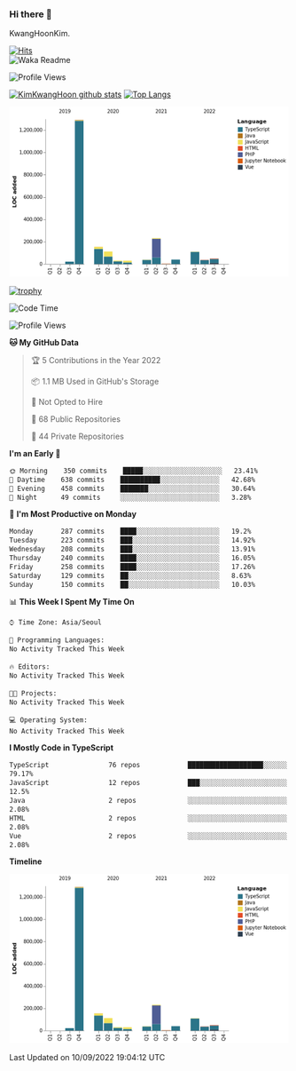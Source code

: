 ### Hi there 👋

KwangHoonKim.

[![Hits](https://hits.seeyoufarm.com/api/count/incr/badge.svg?url=https%3A%2F%2Fgithub.com%2Frhkdgns95)](https://hits.seeyoufarm.com)  
![Waka Readme](https://github.com/rhkdgns95/rhkdgns95/workflows/Waka%20Readme/badge.svg)

![Profile Views](http://img.shields.io/badge/Profile%20Views-0-blue)

[![KimKwangHoon github stats](https://github-readme-stats.vercel.app/api?username=rhkdgns95&show_icons=true)](https://github.com/rhkdgns95/github-readme-stats)   [![Top Langs](https://github-readme-stats.vercel.app/api/top-langs/?username=rhkdgns95&layout=compact)](https://github.com/rhkdgns95/github-readme-stats)   


![Chart not found](https://raw.githubusercontent.com/rhkdgns95/rhkdgns95/master/charts/bar_graph.png) 

[![trophy](https://github-profile-trophy.vercel.app/?username=rhkdgns95)](https://github.com/rhkdgns95/github-profile-trophy)

<!--START_SECTION:waka-->
![Code Time](http://img.shields.io/badge/Code%20Time-3%2C284%20hrs%2052%20mins-blue)

![Profile Views](http://img.shields.io/badge/Profile%20Views-0-blue)

**🐱 My GitHub Data** 

> 🏆 5 Contributions in the Year 2022
 > 
> 📦 1.1 MB Used in GitHub's Storage 
 > 
> 🚫 Not Opted to Hire
 > 
> 📜 68 Public Repositories 
 > 
> 🔑 44 Private Repositories  
 > 
**I'm an Early 🐤** 

```text
🌞 Morning    350 commits    █████░░░░░░░░░░░░░░░░░░░░   23.41% 
🌆 Daytime    638 commits    ██████████░░░░░░░░░░░░░░░   42.68% 
🌃 Evening    458 commits    ███████░░░░░░░░░░░░░░░░░░   30.64% 
🌙 Night      49 commits     ░░░░░░░░░░░░░░░░░░░░░░░░░   3.28%

```
📅 **I'm Most Productive on Monday** 

```text
Monday       287 commits    ████░░░░░░░░░░░░░░░░░░░░░   19.2% 
Tuesday      223 commits    ███░░░░░░░░░░░░░░░░░░░░░░   14.92% 
Wednesday    208 commits    ███░░░░░░░░░░░░░░░░░░░░░░   13.91% 
Thursday     240 commits    ████░░░░░░░░░░░░░░░░░░░░░   16.05% 
Friday       258 commits    ████░░░░░░░░░░░░░░░░░░░░░   17.26% 
Saturday     129 commits    ██░░░░░░░░░░░░░░░░░░░░░░░   8.63% 
Sunday       150 commits    ██░░░░░░░░░░░░░░░░░░░░░░░   10.03%

```


📊 **This Week I Spent My Time On** 

```text
⌚︎ Time Zone: Asia/Seoul

💬 Programming Languages: 
No Activity Tracked This Week

🔥 Editors: 
No Activity Tracked This Week

🐱‍💻 Projects: 
No Activity Tracked This Week

💻 Operating System: 
No Activity Tracked This Week

```

**I Mostly Code in TypeScript** 

```text
TypeScript               76 repos            ███████████████████░░░░░░   79.17% 
JavaScript               12 repos            ███░░░░░░░░░░░░░░░░░░░░░░   12.5% 
Java                     2 repos             ░░░░░░░░░░░░░░░░░░░░░░░░░   2.08% 
HTML                     2 repos             ░░░░░░░░░░░░░░░░░░░░░░░░░   2.08% 
Vue                      2 repos             ░░░░░░░░░░░░░░░░░░░░░░░░░   2.08%

```


**Timeline**

![Chart not found](https://raw.githubusercontent.com/rhkdgns95/rhkdgns95/master/charts/bar_graph.png) 


 Last Updated on 10/09/2022 19:04:12 UTC
<!--END_SECTION:waka-->
